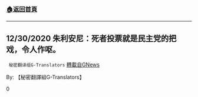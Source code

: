 ###  [:house:返回首頁](https://github.com/ourhimalayas/txt)
---

## 12/30/2020 朱利安尼：死者投票就是民主党的把戏，令人作呕。
` 秘密翻译组G-Translators` [轉載自GNews](https://gnews.org/zh-hans/706307/)

By: 【秘密翻譯組G-Translators】

0
